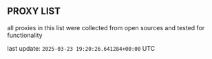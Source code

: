 ## PROXY LIST

all proxies in this list were collected from open sources and tested for functionality

last update: `2025-03-23 19:20:26.641284+00:00` UTC
